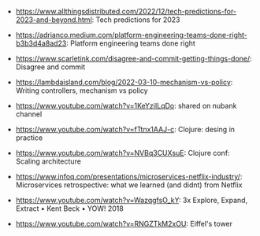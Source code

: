 - https://www.allthingsdistributed.com/2022/12/tech-predictions-for-2023-and-beyond.html: Tech predictions for 2023 

- https://adrianco.medium.com/platform-engineering-teams-done-right-b3b3d4a8ad23: Platform engineering teams done right 

- https://www.scarletink.com/disagree-and-commit-getting-things-done/: Disagree and commit 

- https://lambdaisland.com/blog/2022-03-10-mechanism-vs-policy: Writing controllers, mechanism vs policy 

- https://www.youtube.com/watch?v=1KeYzjILqDo: shared on nubank channel 

- https://www.youtube.com/watch?v=fTtnx1AAJ-c: Clojure: desing in practice 

- https://www.youtube.com/watch?v=NVBq3CUXsuE: Clojure conf: Scaling architecture 

- https://www.infoq.com/presentations/microservices-netflix-industry/: Microservices retrospective: what we learned (and didnt) from Netflix 

- https://www.youtube.com/watch?v=WazqgfsO_kY: 3x Explore, Expand, Extract • Kent Beck • YOW! 2018 

- https://www.youtube.com/watch?v=RNGZTkM2xOU: Eiffel's tower 

